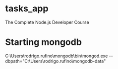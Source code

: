 # tasks_app
The Complete Node.js Developer Course

# Starting mongodb
C:\Users\rodrigo.rufino\mongodb\bin\mongod.exe --dbpath="C:\Users\rodrigo.rufino\mongodb-data\"